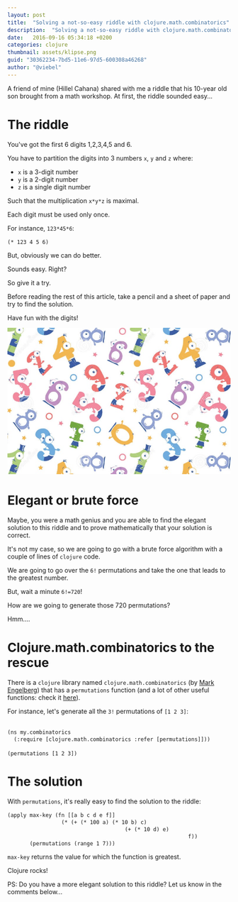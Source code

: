 ```yaml
---
layout: post
title:  "Solving a not-so-easy riddle with clojure.math.combinatorics"
description:  "Solving a not-so-easy riddle with clojure.math.combinatorics. permutations. arithmetics."
date:   2016-09-16 05:34:18 +0200
categories: clojure
thumbnail: assets/klipse.png
guid: "30362234-7bd5-11e6-97d5-600308a46268"
author: "@viebel"
---
```



A friend of mine (Hillel Cahana) shared with me a riddle that his 10-year old son brought from a math workshop. At first, the riddle sounded easy...



# The riddle

You've got the first 6 digits 1,2,3,4,5 and 6.

You have to partition the digits into 3 numbers `x`, `y` and `z` where:

- `x` is a 3-digit number
- `y` is a 2-digit number
- `z` is a single digit number

Such that the multiplication `x*y*z` is maximal.

Each digit must be used only once.

For instance, `123*45*6`:

~~~klipse
(* 123 4 5 6)
~~~

But, obviously we can do better.

Sounds easy. Right?

So give it a try.

Before reading the rest of this article, take a pencil and a sheet of paper and try to find the solution.

Have fun with the digits!

![digits](/assets/digits.jpg)


# Elegant or brute force

Maybe, you were a math genius and you are able to find the elegant solution to this riddle and to prove mathematically that your solution is correct.

It's not my case, so we are going to go with a brute force algorithm with a couple of lines of  `clojure` code.

We are going to go over the `6!` permutations and take the one that leads to the greatest number.

But, wait a minute `6!=720`!

How are we going to generate those 720 permutations?

Hmm....


# Clojure.math.combinatorics to the rescue

There is a `clojure` library named `clojure.math.combinatorics` (by [Mark Engelberg](https://github.com/Engelberg)) that has a `permutations` function (and a lot of other useful functions: check it [here](https://github.com/clojure/math.combinatorics)).


For instance, let's generate all the `3!` permutations of `[1 2 3]`:


<pre><code class="language-klipse" data-external-libs="https://raw.githubusercontent.com/viebel/math.combinatorics/master/src/main/clojure">
(ns my.combinatorics
  (:require [clojure.math.combinatorics :refer [permutations]]))

(permutations [1 2 3])
</code></pre>


# The solution

With `permutations`, it's really easy to find the solution to the riddle:


~~~klipse
(apply max-key (fn [[a b c d e f]]
                 (* (+ (* 100 a) (* 10 b) c)
                                     (+ (* 10 d) e)
                                                         f))
       (permutations (range 1 7)))
~~~

`max-key` returns the value for which the function is greatest.


Clojure rocks!

PS: Do you have a more elegant solution to this riddle? Let us know in the comments below...
